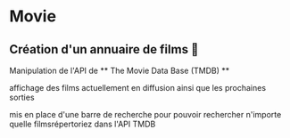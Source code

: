 # Movie

## Création d'un annuaire de films 🍿  

Manipulation de l'API de ** The Movie Data Base (TMDB) **

affichage des films actuellement en diffusion  ainsi que les prochaines sorties 

mis en place d'une barre de recherche pour pouvoir rechercher n'importe quelle filmsrépertoriez dans l'API TMDB
